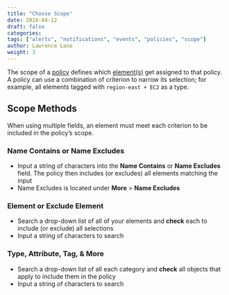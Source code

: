 ```yaml
---
title: "Choose Scope"
date: 2018-04-12
draft: false
categories:
tags: ["alerts", "notifications", "events", "policies", "scope"]
author: Lawrence Lane
weight: 3
---
```

The scope of a [policy][1] defines which [element(s)][2] get assigned to that policy. A policy can use a combination of criterion to narrow its selection; for example, all elements tagged with `region-east + EC2` as a type.

## Scope Methods
When using multiple fields, an element must meet each criterion to be included in the policy’s scope.

### Name Contains or Name Excludes
- Input a string of characters into the **Name Contains** or **Name Excludes** field. The policy then includes (or excludes) all elements matching the input
- Name Excludes is located under **More** > **Name Excludes**

### Element or Exclude Element
- Search a drop-down list of all of your elements and **check** each to include (or exclude) all selections
- Input a string of characters to search

### Type, Attribute, Tag, & More
- Search a drop-down list of all each category and **check** all objects that apply to include them in the policy
- Input a string of characters to search

[1]: /alerts-notifications/policies
[2]: /data-visualization/inventory
